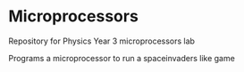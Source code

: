 # Microprocessors
Repository for Physics Year 3 microprocessors lab

Programs a microprocessor to run a spaceinvaders like game
